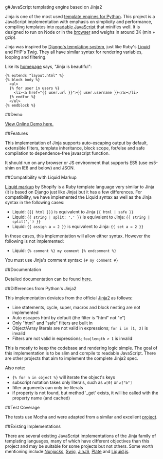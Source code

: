g#JavaScript templating engine based on Jinja2

Jinja is one of the most used [template engines for Python][jinja2]. This project is a JavaScript implementation with emphasis
on simplicity and performance, compiling templates into [readable JavaScript][demo] that minifies well. It is designed
to run on Node or in the [browser][demo] and weighs in around 3K (min + gzip).

Jinja was inspired by [Django's templating system][django], just like Ruby's [Liquid][liquid] and PHP's [Twig][twig].
They all have similar syntax for rendering variables, looping and filtering.

Like its [homepage](http://jinja.pocoo.org/) says, "Jinja is beautiful":

```
{% extends "layout.html" %}
{% block body %}
  <ul>
  {% for user in users %}
    <li><a href="{{ user.url }}">{{ user.username }}</a></li>
  {% endfor %}
  </ul>
{% endblock %}
```

##Demo

[View Online Demo here.][demo]


##Features

This implementation of Jinja supports auto-escaping output by default, extensible filters, template
inheritance, block scope, for/else and safe compilation to dependence-free javascript function.

It should run on any browser or JS environment that supports ES5 (use es5-shim on IE8 and below) and JSON.


##Compatibility with Liquid Markup

[Liquid markup][liquid] by Shopify is a Ruby template language very similar to Jinja (it is based on Django
just like Jinja) but it has a few differences. For compatibility, we have implemented the Liquid syntax as
well as the Jinja syntax in the following cases:

 * Liquid: `{{{ html }}}` is equivalent to Jinja `{{ html | safe }}`
 * Liquid: `{{ string | split: ',' }}` is equivalent to Jinja: `{{ string | split(',') }}`
 * Liquid: `{{ assign a = 2 }}` is equivalent to Jinja: `{{ set a = 2 }}`

In those cases, this implementation will allow either syntax. However the following is not implemented:

 * Liquid: `{% comment %} my comment {% endcomment %}`

You must use Jinja's comment syntax: `{# my comment #}`


##Documentation

Detailed documentation can be found [here][docs].


##Differences from Python's Jinja2

This implementation deviates from the official [Jinja2][jinja2] as follows:

 - Line statements, cycle, super, macros and block nesting are not implemented
 - Auto escapes html by default (the filter is "html" not "e")
 - Only "html" and "safe" filters are built in
 - Object/Array literals are not valid in expressions; `for i in [1, 2]` is invalid
 - Filters are not valid in expressions; `foo|length > 1` is invalid

This is mostly to keep the codebase and rendering logic simple. The goal of this implementation is to
be slim and compile to readable JavaScript. There are other projects that aim to implement the complete
Jinja2 spec.

Also note:

 - `{% for n in object %}` will iterate the object's keys
 - subscript notation takes only literals, such as `a[0]` or `a["b"]`
 - filter arguments can only be literals
 - if property is not found, but method '_get' exists, it will be called with the property name (and cached)


##Test Coverage

The tests use Mocha and were adapted from a similar and excellent [project][swig].


##Existing Implementations

There are several existing JavaScript implementations of the Jinja family of templating languages, many of which have
different objectives than this project and may be suitable for some projects but not others. Some worth mentioning
include [Nunjucks][nunjucks], [Swig][swig], [JinJS][jinjs], [Plate][plate] and [Liquid.js][liquidjs].


[docs]: docs/guide.md
[demo]: http://sstur.com/jinja/demo/
[django]: http://docs.djangoproject.com/en/dev/ref/templates/builtins/
[liquid]: http://liquidmarkup.org/
[twig]: http://twig.sensiolabs.org/
[jinja2]: http://jinja.pocoo.org/
[nunjucks]: http://github.com/jlongster/nunjucks
[swig]: http://github.com/paularmstrong/swig
[jinjs]: http://github.com/ravelsoft/node-jinjs
[plate]: http://github.com/chrisdickinson/plate
[liquidjs]: http://github.com/darthapo/liquid.js
